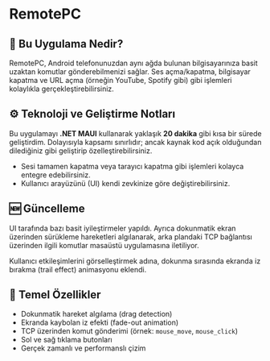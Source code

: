 <h1>RemotePC</h1>

<h2>📱 Bu Uygulama Nedir?</h2>
<p>
RemotePC, Android telefonunuzdan aynı ağda bulunan bilgisayarınıza basit uzaktan komutlar gönderebilmenizi sağlar.
Ses açma/kapatma, bilgisayar kapatma ve URL açma (örneğin YouTube, Spotify gibi) gibi işlemleri kolaylıkla gerçekleştirebilirsiniz.
</p>

<h2>⚙️ Teknoloji ve Geliştirme Notları</h2>
<p>
Bu uygulamayı <strong>.NET MAUI</strong> kullanarak yaklaşık <strong>20 dakika</strong> gibi kısa bir sürede geliştirdim.
Dolayısıyla kapsamı sınırlıdır; ancak kaynak kod açık olduğundan dilediğiniz gibi geliştirip özelleştirebilirsiniz.
</p>
<ul>
  <li>Sesi tamamen kapatma veya tarayıcı kapatma gibi işlemleri kolayca entegre edebilirsiniz.</li>
  <li>Kullanıcı arayüzünü (UI) kendi zevkinize göre değiştirebilirsiniz.</li>
</ul>

<h2>🆕 Güncelleme</h2>
<p>
UI tarafında bazı basit iyileştirmeler yapıldı. Ayrıca dokunmatik ekran üzerinden sürükleme hareketleri algılanarak,
arka plandaki TCP bağlantısı üzerinden ilgili komutlar masaüstü uygulamasına iletiliyor.
</p>
<p>
Kullanıcı etkileşimlerini görselleştirmek adına, dokunma sırasında ekranda iz bırakma (trail effect) animasyonu eklendi.
</p>

<h2>🚀 Temel Özellikler</h2>
<ul>
  <li>Dokunmatik hareket algılama (drag detection)</li>
  <li>Ekranda kaybolan iz efekti (fade-out animation)</li>
  <li>TCP üzerinden komut gönderimi (örnek: <code>mouse_move</code>, <code>mouse_click</code>)</li>
  <li>Sol ve sağ tıklama butonları</li>
  <li>Gerçek zamanlı ve performanslı çizim</li>
</ul>
